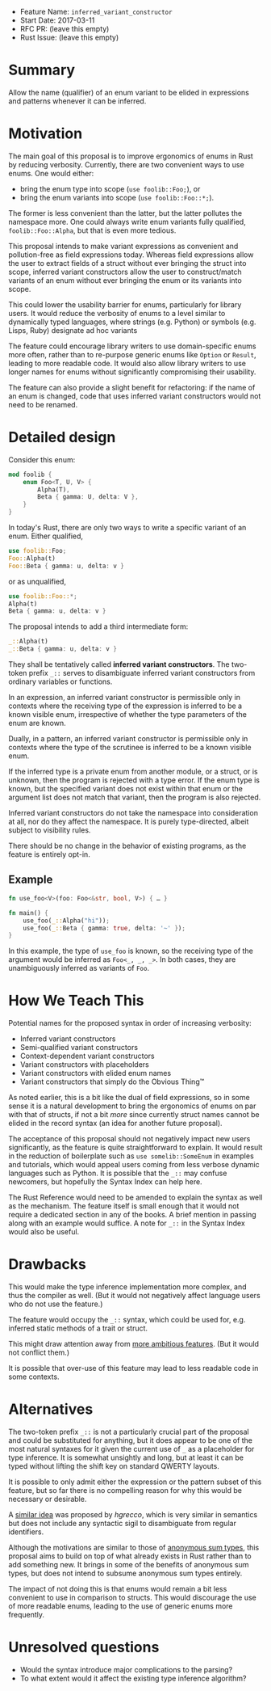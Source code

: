 - Feature Name: `inferred_variant_constructor`
- Start Date: 2017-03-11
- RFC PR: (leave this empty)
- Rust Issue: (leave this empty)

# Summary
[summary]: #summary

Allow the name (qualifier) of an enum variant to be elided in expressions and
patterns whenever it can be inferred.

# Motivation
[motivation]: #motivation

The main goal of this proposal is to improve ergonomics of enums in Rust by
reducing verbosity.  Currently, there are two convenient ways to use enums.
One would either:

  - bring the enum type into scope (`use foolib::Foo;`), or
  - bring the enum variants into scope (`use foolib::Foo::*;`).

The former is less convenient than the latter, but the latter pollutes the
namespace more.  One could always write enum variants fully qualified,
`foolib::Foo::Alpha`, but that is even more tedious.

This proposal intends to make variant expressions as convenient and
pollution-free as field expressions today.  Whereas field expressions allow
the user to extract fields of a struct without ever bringing the struct into
scope, inferred variant constructors allow the user to construct/match
variants of an enum without ever bringing the enum or its variants into scope.

This could lower the usability barrier for enums, particularly for library
users.  It would reduce the verbosity of enums to a level similar to
dynamically typed languages, where strings (e.g. Python) or symbols
(e.g. Lisps, Ruby) designate ad hoc variants

The feature could encourage library writers to use domain-specific enums more
often, rather than to re-purpose generic enums like `Option` or `Result`,
leading to more readable code.  It would also allow library writers to use
longer names for enums without significantly compromising their usability.

The feature can also provide a slight benefit for refactoring: if the name of
an enum is changed, code that uses inferred variant constructors would not
need to be renamed.

# Detailed design
[design]: #detailed-design

Consider this enum:

~~~rust
mod foolib {
    enum Foo<T, U, V> {
        Alpha(T),
        Beta { gamma: U, delta: V },
    }
}
~~~

In today's Rust, there are only two ways to write a specific variant of an
enum.  Either qualified,

~~~rust
use foolib::Foo;
Foo::Alpha(t)
Foo::Beta { gamma: u, delta: v }
~~~

or as unqualified,

~~~rust
use foolib::Foo::*;
Alpha(t)
Beta { gamma: u, delta: v }
~~~

The proposal intends to add a third intermediate form:

~~~rust
_::Alpha(t)
_::Beta { gamma: u, delta: v }
~~~

They shall be tentatively called **inferred variant constructors**.  The
two-token prefix `_::` serves to disambiguate inferred variant constructors
from ordinary variables or functions.

In an expression, an inferred variant constructor is permissible only in
contexts where the receiving type of the expression is inferred to be a known
visible enum, irrespective of whether the type parameters of the enum are
known.

Dually, in a pattern, an inferred variant constructor is permissible only in
contexts where the type of the scrutinee is inferred to be a known visible
enum.

If the inferred type is a private enum from another module, or a struct, or is
unknown, then the program is rejected with a type error.  If the enum type is
known, but the specified variant does not exist within that enum or the
argument list does not match that variant, then the program is also rejected.

Inferred variant constructors do not take the namespace into consideration at
all, nor do they affect the namespace.  It is purely type-directed, albeit
subject to visibility rules.

There should be no change in the behavior of existing programs, as the feature
is entirely opt-in.

## Example

~~~rust
fn use_foo<V>(foo: Foo<&str, bool, V>) { … }

fn main() {
    use_foo(_::Alpha("hi"));
    use_foo(_::Beta { gamma: true, delta: '~' });
}
~~~

In this example, the type of `use_foo` is known, so the receiving type of the
argument would be inferred as `Foo<_, _, _>`.  In both cases, they are
unambiguously inferred as variants of `Foo`.

# How We Teach This
[how-we-teach-this]: #how-we-teach-this

Potential names for the proposed syntax in order of increasing verbosity:

  - Inferred variant constructors
  - Semi-qualified variant constructors
  - Context-dependent variant constructors
  - Variant constructors with placeholders
  - Variant constructors with elided enum names
  - Variant constructors that simply do the Obvious Thing™

As noted earlier, this is a bit like the dual of field expressions, so in some
sense it is a natural development to bring the ergonomics of enums on par with
that of structs, if not a bit *more* since currently struct names cannot be
elided in the record syntax (an idea for another future proposal).

The acceptance of this proposal should not negatively impact new users
significantly, as the feature is quite straightforward to explain.  It would
result in the reduction of boilerplate such as `use somelib::SomeEnum` in
examples and tutorials, which would appeal users coming from less verbose
dynamic languages such as Python.  It is possible that the `_::` may confuse
newcomers, but hopefully the Syntax Index can help here.

The Rust Reference would need to be amended to explain the syntax as well as
the mechanism.  The feature itself is small enough that it would not require a
dedicated section in any of the books.  A brief mention in passing along with
an example would suffice.  A note for `_::` in the Syntax Index would also be
useful.

# Drawbacks
[drawbacks]: #drawbacks

This would make the type inference implementation more complex, and thus the
compiler as well.  (But it would not negatively affect language users who do
not use the feature.)

The feature would occupy the `_::` syntax, which could be used for,
e.g. inferred static methods of a trait or struct.

This might draw attention away from [more ambitious features][294].  (But it
would not conflict them.)

It is possible that over-use of this feature may lead to less readable code in
some contexts.

# Alternatives
[alternatives]: #alternatives

The two-token prefix `_::` is not a particularly crucial part of the proposal
and could be substituted for anything, but it does appear to be one of the
most natural syntaxes for it given the current use of `_` as a placeholder for
type inference.  It is somewhat unsightly and long, but at least it can be
typed without lifting the shift key on standard QWERTY layouts.

It is possible to only admit either the expression or the pattern subset of
this feature, but so far there is no compelling reason for why this would be
necessary or desirable.

A [similar idea][4935] was proposed by *hgrecco*, which is very similar in
semantics but does not include any syntactic sigil to disambiguate from
regular identifiers.

[4935]: https://internals.rust-lang.org/t/elliding-type-in-matching-an-enum/4935

Although the motivations are similar to those of [anonymous sum types][294],
this proposal aims to build on top of what already exists in Rust rather than
to add something new.  It brings in some of the benefits of anonymous sum
types, but does not intend to subsume anonymous sum types entirely.

[294]: https://github.com/rust-lang/rfcs/issues/294

The impact of not doing this is that enums would remain a bit less convenient
to use in comparison to structs.  This would discourage the use of more
readable enums, leading to the use of generic enums more frequently.

# Unresolved questions
[unresolved]: #unresolved-questions

  - Would the syntax introduce major complications to the parsing?
  - To what extent would it affect the existing type inference algorithm?
